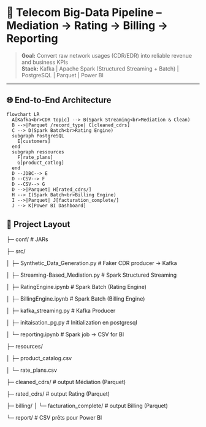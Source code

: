 # 📡 Telecom Big-Data Pipeline – Mediation → Rating → Billing → Reporting

> **Goal:** Convert raw network usages (CDR/EDR) into reliable revenue and business KPIs  
> **Stack:** Kafka | Apache Spark (Structured Streaming + Batch) | PostgreSQL | Parquet | Power BI  

---

## 🌐 End-to-End Architecture

```mermaid
flowchart LR
  A[Kafka<br>CDR topic] --> B(Spark Streaming<br>Mediation & Clean)
  B -->|Parquet /record_type| C[cleaned_cdrs]
  C --> D(Spark Batch<br>Rating Engine)
  subgraph PostgreSQL
    E[customers]
  end
  subgraph ressources
    F[rate_plans]
    G[product_catlog]
  end
  D --JDBC--> E
  D --CSV--> F
  D --CSV--> G
  D -->|Parquet| H[rated_cdrs/]
  H --> I(Spark Batch<br>Billing Engine)
  I -->|Parquet| J[facturation_complete/]
  J --> K[Power BI Dashboard]
```
## 📂 Project Layout

├─ conf/                                         # JARs

├─ src/

│  ├─ Synthetic_Data_Generation.py               # Faker CDR producer → Kafka

│  ├─ Streaming-Based_Mediation.py               # Spark Structured Streaming

│  ├─ RatingEngine.ipynb                         # Spark Batch (Rating Engine)

│  ├─ BillingEngine.ipynb                        # Spark Batch (Billing Engine)

│  ├─ kafka_streaming.py                         # Kafka Producer

│  ├─ initaisation_pg.py                         # Initialization en postgresql

│  └─ reporting.ipynb                            # Spark job -> CSV for BI

├─ resources/

│  ├─ product_catalog.csv

│  └─ rate_plans.csv

├─ cleaned_cdrs/                                 # output Médiation (Parquet)

├─ rated_cdrs/                                   # output Rating     (Parquet)

├─ billing/
│  └─ facturation_complete/                      # output Billing   (Parquet)

└─ report/                                       # CSV prêts pour Power BI

